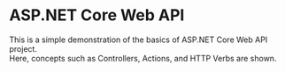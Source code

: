 # ASP.NET Core Web API

This is a simple demonstration of the basics of ASP.NET Core Web API project.\
Here, concepts such as Controllers, Actions, and HTTP Verbs are shown.
